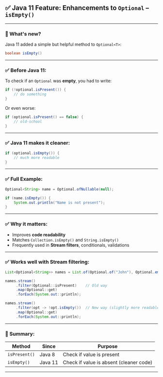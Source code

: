 ## ✅ Java 11 Feature: Enhancements to `Optional` – `isEmpty()`

---

### 🔹 What's new?

Java 11 added a simple but helpful method to `Optional<T>`:

```java
boolean isEmpty()
```

---

### ✅ Before Java 11:

To check if an `Optional` was **empty**, you had to write:

```java
if (!optional.isPresent()) {
    // do something
}
```

Or even worse:

```java
if (optional.isPresent() == false) {
    // old-school
}
```

---

### ✅ Java 11 makes it cleaner:

```java
if (optional.isEmpty()) {
    // much more readable
}
```

---

### ✅ Full Example:

```java
Optional<String> name = Optional.ofNullable(null);

if (name.isEmpty()) {
    System.out.println("Name is not present");
}
```

---

### ✅ Why it matters:

* Improves **code readability**
* Matches `Collection.isEmpty()` and `String.isEmpty()`
* Frequently used in **Stream filters**, conditionals, validations

---

### ✅ Works well with Stream filtering:

```java
List<Optional<String>> names = List.of(Optional.of("John"), Optional.empty());

names.stream()
     .filter(Optional::isPresent)    // Old way
     .map(Optional::get)
     .forEach(System.out::println);

names.stream()
     .filter(opt -> !opt.isEmpty())  // New way (slightly more readable in some cases)
     .map(Optional::get)
     .forEach(System.out::println);
```

---

### 🧠 Summary:

| Method        | Since   | Purpose                                 |
| ------------- | ------- | --------------------------------------- |
| `isPresent()` | Java 8  | Check if value is present               |
| `isEmpty()`   | Java 11 | Check if value is absent (cleaner code) |

---


